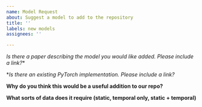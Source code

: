 ```yaml
---
name: Model Request
about: Suggest a model to add to the repository
title: ''
labels: new models
assignees: ''

---
```


*Is there a paper describing the model you would like added. Please include a link?**


**Is there an existing PyTorch implementation. Please include a link?*


**Why do you think this would be a useful addition to our repo?**


**What sorts of data does it require (static, temporal only, static + temporal)**
